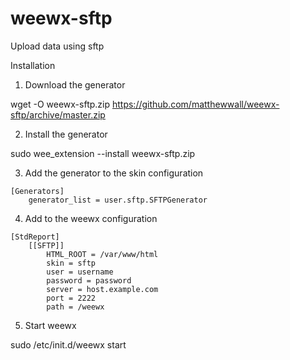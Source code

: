 # weewx-sftp

Upload data using sftp


Installation

1) Download the generator

wget -O weewx-sftp.zip https://github.com/matthewwall/weewx-sftp/archive/master.zip

2) Install the generator

sudo wee_extension --install weewx-sftp.zip

3) Add the generator to the skin configuration

```
[Generators]
    generator_list = user.sftp.SFTPGenerator
```

4) Add to the weewx configuration

```
[StdReport]
    [[SFTP]]
        HTML_ROOT = /var/www/html
        skin = sftp
        user = username
        password = password
        server = host.example.com
        port = 2222
        path = /weewx
```

5) Start weewx

sudo /etc/init.d/weewx start
